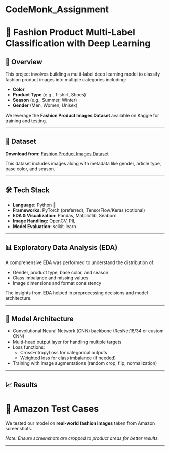 # CodeMonk_Assignment
# 🧠 Fashion Product Multi-Label Classification with Deep Learning

## 📌 Overview

This project involves building a multi-label deep learning model to classify fashion product images into multiple categories including:

- **Color**
- **Product Type** (e.g., T-shirt, Shoes)
- **Season** (e.g., Summer, Winter)
- **Gender** (Men, Women, Unisex)

We leverage the **Fashion Product Images Dataset** available on Kaggle for training and testing.

---

## 🔗 Dataset

**Download from:** [Fashion Product Images Dataset](https://www.kaggle.com/datasets/paramaggarwal/fashion-product-images-dataset)

This dataset includes images along with metadata like gender, article type, base color, and season.

---

## 🛠️ Tech Stack

- **Language:** Python 🐍
- **Frameworks:** PyTorch (preferred), TensorFlow/Keras (optional)
- **EDA & Visualization:** Pandas, Matplotlib, Seaborn
- **Image Handling:** OpenCV, PIL
- **Model Evaluation:** scikit-learn

---

## 📊 Exploratory Data Analysis (EDA)

A comprehensive EDA was performed to understand the distribution of:

- Gender, product type, base color, and season
- Class imbalance and missing values
- Image dimensions and format consistency

The insights from EDA helped in preprocessing decisions and model architecture.

---

## 🧠 Model Architecture

- Convolutional Neural Network (CNN) backbone (ResNet18/34 or custom CNN)
- Multi-head output layer for handling multiple targets
- Loss functions:
  - CrossEntropyLoss for categorical outputs
  - Weighted loss for class imbalance (if needed)
- Training with image augmentations (random crop, flip, normalization)

---

## 📈 Results

# 🧪 Amazon Test Cases

We tested our model on **real-world fashion images** taken from Amazon screenshots.




*Note: Ensure screenshots are cropped to product areas for better results.*

---


